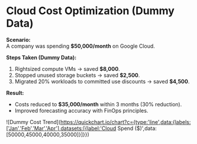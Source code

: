 # Cloud Cost Optimization (Dummy Data)  

**Scenario:**  
A company was spending **$50,000/month** on Google Cloud.  

**Steps Taken (Dummy Data):**  
1. Rightsized compute VMs → saved **$8,000**.  
2. Stopped unused storage buckets → saved **$2,500**.  
3. Migrated 20% workloads to committed use discounts → saved **$4,500**.  

**Result:**  
- Costs reduced to **$35,000/month** within 3 months (30% reduction).  
- Improved forecasting accuracy with FinOps principles.  

![Dummy Cost Trend](https://quickchart.io/chart?c={type:'line',data:{labels:['Jan','Feb','Mar','Apr'],datasets:[{label:'Cloud Spend ($)',data:[50000,45000,40000,35000]}]}})
